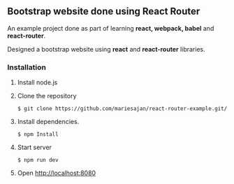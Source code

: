 ## Bootstrap website done using React Router

An example project done as part of learning **react, webpack, babel** and **react-router**.

Designed a bootstrap website using **react** and **react-router** libraries.

### Installation

1. Install node.js
2. Clone the repository

    ```
    $ git clone https://github.com/mariesajan/react-router-example.git/
    ```

3. Install dependencies.

    ```
    $ npm Install
    ```

4. Start server

    ```
    $ npm run dev
    ```

5. Open [http://localhost:8080](http://localhost:8080)
